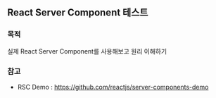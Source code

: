 ## React Server Component 테스트

### 목적

실제 React Server Component를 사용해보고 원리 이해하기

### 참고

- RSC Demo : https://github.com/reactjs/server-components-demo

